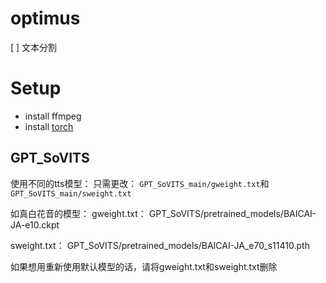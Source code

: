 # optimus
[ ] 文本分割


# Setup
* install ffmpeg
* install [torch](https://pytorch.org/get-started/locally/)

## GPT_SoVITS
使用不同的tts模型：
只需更改：
`GPT_SoVITS_main/gweight.txt`和`GPT_SoVITS_main/sweight.txt`

如真白花音的模型：
gweight.txt：
GPT_SoVITS/pretrained_models/BAICAI-JA-e10.ckpt

sweight.txt：
GPT_SoVITS/pretrained_models/BAICAI-JA_e70_s11410.pth


如果想用重新使用默认模型的话，请将gweight.txt和sweight.txt删除